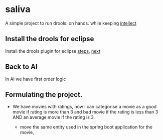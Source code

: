 # saliva

A simple project to run drools. on hands. while keeping [intellect](https://pypi.python.org/pypi/Intellect)

## Install the drools for eclipse
Install the drools plugin for eclipse [steps](https://www.tutorialspoint.com/drools/drools_eclipse_plugin.htm), [next](https://www.tutorialspoint.com/drools/drools_runtime.htm)

## Back to AI
In AI we have first order logic 

## Formulating the project.

* We have movies with ratings, now i can categorise a movie as a good movie if rating is more than 3 and bad movie if the rating is less than 3 AND an average movie if the rating is 3.

    * move the same entity used in the spring boot application for the movie,
